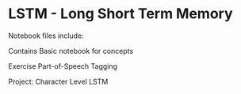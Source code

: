 # LSTM - Long Short Term Memory
Notebook files include:

Contains Basic notebook for concepts

Exercise Part-of-Speech Tagging

Project: Character Level LSTM
